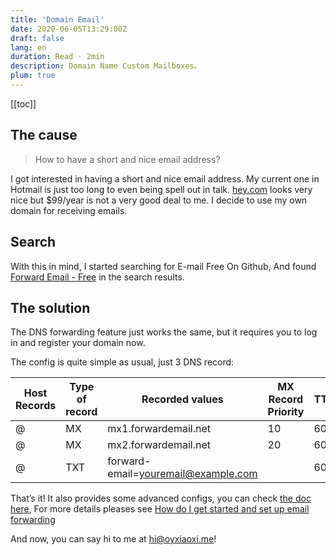 ```yaml
---
title: 'Domain Email'
date: 2020-06-05T13:29:00Z
draft: false
lang: en
duration: Read · 2min
description: Domain Name Custom Mailboxes。
plum: true
---
```


[[toc]]

## The cause

> How to have a short and nice email address?

I got interested in having a short and nice email address. My current one in Hotmail is just too long to even being spell out in talk. [hey.com](https://www.hey.com/)   looks very nice but $99/year is not a very good deal to me. I decide to use my own domain for receiving emails.

## Search

With this in mind, I started searching for E-mail Free On Github, And found [Forward Email - Free](https://github.com/forwardemail) in the search results.

## The solution

The DNS forwarding feature just works the same, but it requires you to log in and register your domain now.

The config is quite simple as usual, just 3 DNS record:

| Host Records   | Type of record  | Recorded values           | MX Record Priority | TTL |
| -------------- | --------------- | ------------------------- | ------------------ | --- |
| @              | MX              | mx1.forwardemail.net      | 10                 | 600 |
| @              | MX              | mx2.forwardemail.net      | 20                 | 600 |
| @              | TXT             | forward-email=youremail@example.com |          | 600 |

That’s it! It also provides some advanced configs, you can check [the doc here](https://forwardemail.net/en/faq), For more details pleases see [How do I get started and set up email forwarding](https://forwardemail.net/en/faq#lazyframe-MEheS8gM4Xs)

And now, you can say hi to me at [hi@oyxiaoxi.me](mailto:hi@oyxiaoxi.me)!
